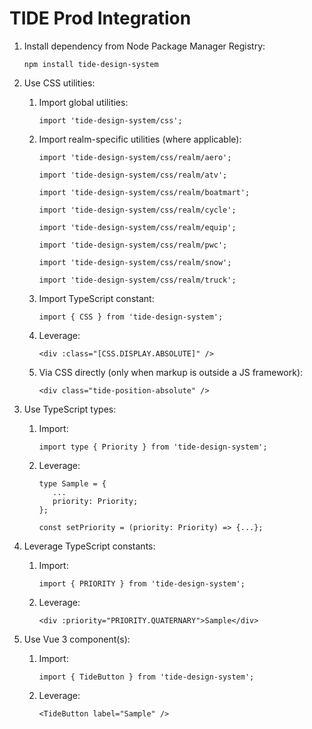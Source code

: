 # TIDE Prod Integration
1. Install dependency from Node Package Manager Registry:

   `npm install tide-design-system`

2. Use CSS utilities:
   1. Import global utilities:

      `import 'tide-design-system/css';`

   2. Import realm-specific utilities (where applicable):

      `import 'tide-design-system/css/realm/aero';`

      `import 'tide-design-system/css/realm/atv';`

      `import 'tide-design-system/css/realm/boatmart';`

      `import 'tide-design-system/css/realm/cycle';`

      `import 'tide-design-system/css/realm/equip';`

      `import 'tide-design-system/css/realm/pwc';`

      `import 'tide-design-system/css/realm/snow';`

      `import 'tide-design-system/css/realm/truck';`

   3. Import TypeScript constant:

      `import { CSS } from 'tide-design-system';`

   4. Leverage:

      `<div :class="[CSS.DISPLAY.ABSOLUTE]" />`

   5. Via CSS directly (only when markup is outside a JS framework):

         `<div class="tide-position-absolute" />`

3. Use TypeScript types:
   1. Import:

      `import type { Priority } from 'tide-design-system';`

   2. Leverage:

      ```
      type Sample = {
         ...
         priority: Priority;
      };
      ```

      ```
      const setPriority = (priority: Priority) => {...};
      ```

4. Leverage TypeScript constants:
   1. Import:

      `import { PRIORITY } from 'tide-design-system';`

   2. Leverage:

      `<div :priority="PRIORITY.QUATERNARY">Sample</div>`

5. Use Vue 3 component(s):
   1. Import:

      `import { TideButton } from 'tide-design-system';`

   2. Leverage:

      `<TideButton label="Sample" />`
